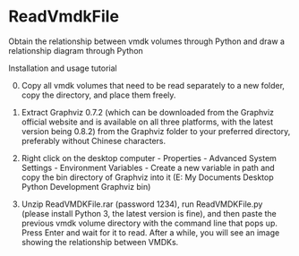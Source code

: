 # ReadVmdkFile
Obtain the relationship between vmdk volumes through Python and draw a relationship diagram through Python

Installation and usage tutorial

0. Copy all vmdk volumes that need to be read separately to a new folder, copy the directory, and place them freely.

1. Extract Graphviz 0.7.2 (which can be downloaded from the Graphviz official website and is available on all three platforms, with the latest version being 0.8.2) from the Graphviz folder to your preferred directory, preferably without Chinese characters.

2. Right click on the desktop computer - Properties - Advanced System Settings - Environment Variables - Create a new variable in path and copy the bin directory of Graphviz into it (E: My Documents Desktop Python Development Graphviz bin)

3. Unzip ReadVMDKFile.rar (password 1234), run ReadVMDKFile.py (please install Python 3, the latest version is fine), and then paste the previous vmdk volume directory with the command line that pops up. Press Enter and wait for it to read. After a while, you will see an image showing the relationship between VMDKs.



 
